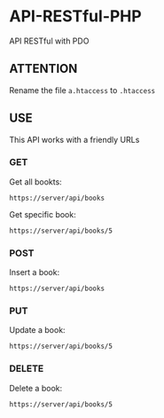 # API-RESTful-PHP
API RESTful with PDO

## ATTENTION
Rename the file `a.htaccess` to `.htaccess`

## USE
This API works with a friendly URLs

### GET
Get all bookts: 
```
https://server/api/books
```
Get specific book: 
```
https://server/api/books/5
```
### POST
Insert a book: 
```
https://server/api/books
```

### PUT
Update a book: 
```
https://server/api/books/5
```

### DELETE
Delete a book: 
```
https://server/api/books/5
```
